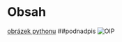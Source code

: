 # Obsah
[obrázek pythonu](#podnadpis)
##podnadpis
![OIP](https://github.com/user-attachments/assets/47689291-0764-4839-96ca-258c20c1c20c)

